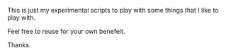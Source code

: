 This is just my experimental scripts to play with some things that I like to play with.

Feel free to reuse for your own benefeit.

Thanks.
